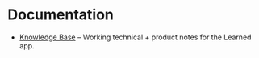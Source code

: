 # Documentation

- [Knowledge Base](./Learned_App_Knowledge_Base.md) – Working technical + product notes for the Learned app.
